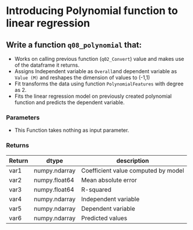 # Introducing Polynomial function to linear regression


## Write a function `q08_polynomial` that:
- Works on calling previous function (`q02_Convert`) value and makes use of the dataframe it returns.
- Assigns Independent variable as `Overall`and dependent variable as `Value (M)` and reshapes the dimension of values to (-1,1)
- Fit transforms the data using function `PolynomialFeatures` with degree as 2.
- Fits the linear regression model on previously created polynomial function and predicts the dependent variable.

### Parameters
- This Function takes nothing as input parameter.

### Returns

| Return | dtype | description |
| --- | --- | --- |
|var1 | numpy.ndarray | Coefficient value computed by model  |
|var2 | numpy.float64 | Mean absolute error |
|var3 | numpy.float64 | R-squared |
|var4 | numpy.ndarray |Independent variable  |
|var5 | numpy.ndarray | Dependent variable |
|var6| numpy.ndarray | Predicted values |

 